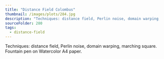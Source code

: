 ```yaml
---
title: "Distance Field Colombus"
thumbnail: /images/plots/284.jpg
description: "Techniques: distance field, Perlin noise, domain warping, marching square. Fountain pen on Watercolor A4 paper."
sourceFolder: 280
tags:
  - distance-field
---
```


Techniques: distance field, Perlin noise, domain warping, marching square. Fountain pen on Watercolor A4 paper.
